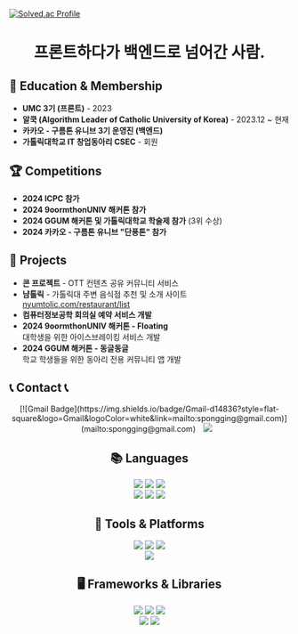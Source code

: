 [![Solved.ac Profile](http://mazassumnida.wtf/api/v2/generate_badge?boj=spongging)](https://solved.ac/백준아이디/)

<h1 align="center">프론트하다가 백엔드로 넘어간 사람.</h1>

## 🏫 Education & Membership

- **UMC 3기 (프론트)** - 2023
- **알쿡 (Algorithm Leader of Catholic University of Korea)** - 2023.12 ~ 현재
- **카카오 - 구름톤 유니브 3기 운영진 (백엔드)**
- **가톨릭대학교 IT 창업동아리 CSEC** - 회원

## 🏆 Competitions

- **2024 ICPC 참가**
- **2024 9oormthonUNIV 해커톤 참가**
- **2024 GGUM 해커톤 및 가톨릭대학교 학술제 참가** (3위 수상)
- **2024 카카오 - 구름톤 유니브 "단풍톤" 참가**

## 💼 Projects

- **콘 프로젝트** - OTT 컨텐츠 공유 커뮤니티 서비스
- **냠톨릭** - 가톨릭대 주변 음식점 추천 및 소개 사이트  
  [nyumtolic.com/restaurant/list](https://nyumtolic.com/restaurant/list)
- **컴퓨터정보공학 회의실 예약 서비스 개발**
- **2024 9oormthonUNIV 해커톤 - Floating**  
  대학생을 위한 아이스브레이킹 서비스 개발
- **2024 GGUM 해커톤 - 동글동글**  
  학교 학생들을 위한 동아리 전용 커뮤니티 앱 개발

## 📞 Contact 📞

<div align="center">
  [![Gmail Badge](https://img.shields.io/badge/Gmail-d14836?style=flat-square&logo=Gmail&logoColor=white&link=mailto:spongging@gmail.com)](mailto:spongging@gmail.com)
  <a href="https://instagram.com/olollolo115">
      <img 
          src="http://img.shields.io/badge/-Instagram-black?style=flat&logo=Instagram&link=https://instagram.com/olollolo115/"
          style="height : auto; margin-left : 10px; margin-right : 10px;"/>
  </a>
</div>

<div align="center">
  <h2>📚 Languages</h2>
  <img src="https://img.shields.io/badge/java-007396?style=for-the-badge&logo=java&logoColor=white"> 
  <img src="https://img.shields.io/badge/c++-00599C?style=for-the-badge&logo=c%2B%2B&logoColor=white">
  <img src="https://img.shields.io/badge/python-3776AB?style=for-the-badge&logo=python&logoColor=white"> 
  <br>
  <img src="https://img.shields.io/badge/html5-E34F26?style=for-the-badge&logo=html5&logoColor=white"> 
  <img src="https://img.shields.io/badge/css3-1572B6?style=for-the-badge&logo=css3&logoColor=white"> 
  <img src="https://img.shields.io/badge/javascript-F7DF1E?style=for-the-badge&logo=javascript&logoColor=black">
</div>

<div align="center">
  <h2>🔧 Tools & Platforms</h2>
  <img src="https://img.shields.io/badge/git-F05032?style=for-the-badge&logo=git&logoColor=white">
  <img src="https://img.shields.io/badge/github-181717?style=for-the-badge&logo=github&logoColor=white">
  <img src="https://img.shields.io/badge/apache%20tomcat-F8DC75?style=for-the-badge&logo=apache-tomcat&logoColor=white">
  <br>
  <img src="https://img.shields.io/badge/fontawesome-339AF0?style=for-the-badge&logo=fontawesome&logoColor=white">
</div>

<div align="center">
  <h2>🖥️ Frameworks & Libraries</h2>
  <img src="https://img.shields.io/badge/react-61DAFB?style=for-the-badge&logo=react&logoColor=black">
  <img src="https://img.shields.io/badge/spring-6DB33F?style=for-the-badge&logo=spring&logoColor=white">
  <img src="https://img.shields.io/badge/springboot-6DB33F?style=for-the-badge&logo=spring-boot&logoColor=white">
  <br>
  <img src="https://img.shields.io/badge/bootstrap-7952B3?style=for-the-badge&logo=bootstrap&logoColor=white">
  <img src="https://img.shields.io/badge/gradle-02303A?style=for-the-badge&logo=gradle&logoColor=white">
</div>
